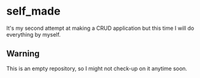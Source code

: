 # self_made
It's my second attempt at making a CRUD application but this time I will do everything by myself.

## Warning
This is an empty repository, so I might not check-up on it anytime soon.
